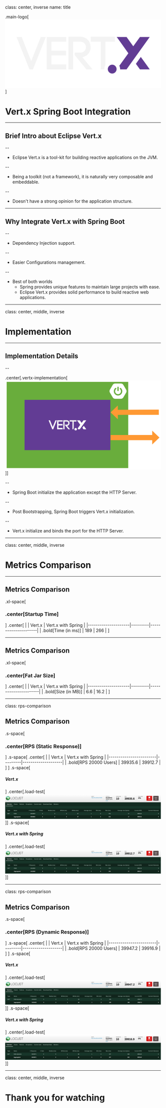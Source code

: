 class: center, inverse
name: title

.main-logo[![Vert.x Logo](./assets/vert_x_logo.svg)]

# Vert.x Spring Boot Integration

---

## Brief Intro about Eclipse Vert.x

--

* Eclipse Vert.x is a tool-kit for building reactive applications on the JVM.

--

* Being a toolkit (not a framework), it is naturally very composable and embeddable.

--

* Doesn't have a strong opinion for the application structure.

---

## Why Integrate Vert.x with Spring Boot

--

* Dependency Injection support.

--

* Easier Configurations management.

--

* Best of both worlds
    * Spring provides unique features to maintain large projects with ease.
    * Eclipse Vert.x provides solid performance to build reactive web applications.

---

class: center, middle, inverse

# Implementation

[//]: <> (TODO: Add Youtube Link)

---

## Implementation Details

--

.center[.vertx-implementation[![Vert.x Implementation](./assets/implementation.svg)]]

--

* Spring Boot initialize the application except the HTTP Server.

--

* Post Bootstrapping, Spring Boot triggers Vert.x initialization.

--

* Vert.x initialize and binds the port for the HTTP Server.

---

class: center, middle, inverse

# Metrics Comparison

---

## Metrics Comparison

.xl-space[

### .center[Startup Time]

]
.center[
| | Vert.x | Vert.x with Spring |
|---------------------|---------|---------------------|
| .bold[Time (in ms)] | 189 | 266 |
]

---

## Metrics Comparison

.xl-space[

### .center[Fat Jar Size]

]
.center[
| | Vert.x | Vert.x with Spring |
|---------------------|---------|----------------------|
| .bold[Size (in MB)] | 6.6 | 16.2 |
]

---

class: rps-comparison

## Metrics Comparison

.s-space[

### .center[RPS (Static Response)]

]
.s-space[
.center[
| | Vert.x | Vert.x with Spring |
|------------------------|---------|--------------------|
| .bold[RPS 20000 Users] | 39935.6 | 39912.7 |
]
]
.s-space[

##### Vert.x

]
.center[.load-test[![Vert.x Vanilla Hello](./assets/vertx_vanilla_hello.png)]]
.s-space[

##### Vert.x with Spring

]
.center[.load-test[![Spring Vert.x Hello](./assets/spring_vertx_hello.png)]]

---

class: rps-comparison

## Metrics Comparison

.s-space[

### .center[RPS (Dynamic Response)]

]
.s-space[
.center[
| | Vert.x | Vert.x with Spring |
|------------------------|---------|--------------------|
| .bold[RPS 20000 Users] | 39947.2 | 39916.9 |
]
]
.s-space[

##### Vert.x

]
.center[.load-test[![Vert.x Vanilla Hello Dynamic](./assets/vertx_vanilla_hello_dynamic.png)]]
.s-space[

##### Vert.x with Spring

]
.center[.load-test[![Spring Vert.x Hello Dynamic](./assets/spring_vertx_hello_dynamic.png)]]

---

class: center, middle, inverse

# Thank you for watching

[//]: <> (TODO: Add Youtube Link)
